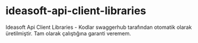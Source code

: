 # ideasoft-api-client-libraries
Ideasoft Api Client Libraries - Kodlar swaggerhub tarafından otomatik olarak üretilmiştir. Tam olarak çalıştığına garanti veremem.
